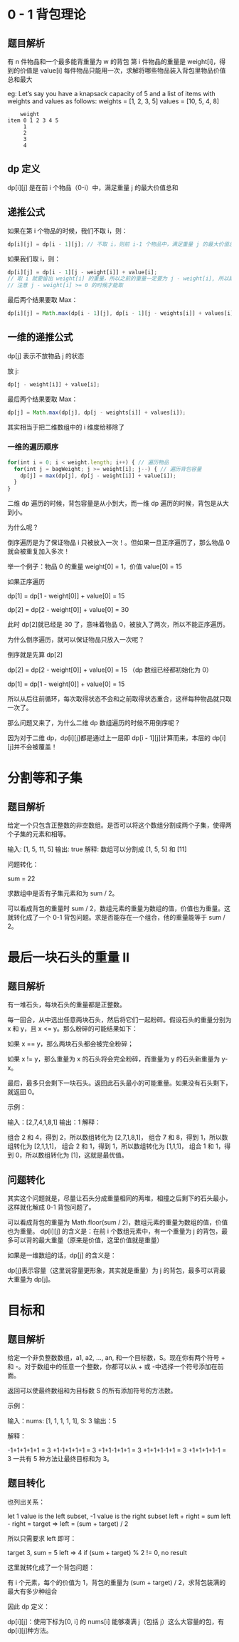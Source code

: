 # 0 - 1 背包理论

## 题目解析

有 n 件物品和一个最多能背重量为 w 的背包
第 i 件物品的重量是 weight[i]，得到的价值是 value[i]
每件物品只能用一次，求解将哪些物品装入背包里物品价值总和最大

eg: Let’s say you have a knapsack capacity of 5 and a list of items with weights and values as follows:
weights = [1, 2, 3, 5]
values = [10, 5, 4, 8]

```text
    weight
item 0 1 2 3 4 5
     1
     2
     3
     4
```

## dp 定义

dp[i][j] 是在前 i 个物品（0-i）中，满足重量 j 的最大价值总和

## 递推公式

如果在第 i 个物品的时候，我们不取 i，则：

```ts
dp[i][j] = dp[i - 1][j]; // 不取 i，则前 i-1 个物品中，满足重量 j 的最大价值总和
```

如果我们取 i，则：

```ts
dp[i][j] = dp[i - 1][j - weight[i]] + value[i];
// 取 i 就要留出 weight[i] 的重量，所以之前的重量一定要为 j - weight[i], 所以即为：则前 i-1 个物品中，满足重量 j - weight[i] 的最大价值总和 + 取当前 i 的价值 value[i]
// 注意 j - weight[i] >= 0 的时候才能取
```

最后两个结果要取 Max：

```ts
dp[i][j] = Math.max(dp[i - 1][j], dp[i - 1][j - weights[i]] + values[i]);
```

## 一维的递推公式

dp[j] 表示不放物品 j 的状态

放 j:

```ts
dp[j - weight[i]] + value[i];
```

最后两个结果要取 Max：

```ts
dp[j] = Math.max(dp[j], dp[j - weights[i]] + values[i]);
```

其实相当于把二维数组中的 i 维度给移除了

### 一维的遍历顺序

```ts
for(int i = 0; i < weight.length; i++) { // 遍历物品
  for(int j = bagWeight; j >= weight[i]; j--) { // 遍历背包容量
    dp[j] = max(dp[j], dp[j - weight[i]] + value[i]);
  }
}
```

二维 dp 遍历的时候，背包容量是从小到大，而一维 dp 遍历的时候，背包是从大到小。

为什么呢？

倒序遍历是为了保证物品 i 只被放入一次！。但如果一旦正序遍历了，那么物品 0 就会被重复加入多次！

举一个例子：物品 0 的重量 weight[0] = 1，价值 value[0] = 15

如果正序遍历

dp[1] = dp[1 - weight[0]] + value[0] = 15

dp[2] = dp[2 - weight[0]] + value[0] = 30

此时 dp[2]就已经是 30 了，意味着物品 0，被放入了两次，所以不能正序遍历。

为什么倒序遍历，就可以保证物品只放入一次呢？

倒序就是先算 dp[2]

dp[2] = dp[2 - weight[0]] + value[0] = 15 （dp 数组已经都初始化为 0）

dp[1] = dp[1 - weight[0]] + value[0] = 15

所以从后往前循环，每次取得状态不会和之前取得状态重合，这样每种物品就只取一次了。

那么问题又来了，为什么二维 dp 数组遍历的时候不用倒序呢？

因为对于二维 dp，dp[i][j]都是通过上一层即 dp[i - 1][j]计算而来，本层的 dp[i][j]并不会被覆盖！

# 分割等和子集

## 题目解析

给定一个只包含正整数的非空数组。是否可以将这个数组分割成两个子集，使得两个子集的元素和相等。

输入: [1, 5, 11, 5]
输出: true
解释: 数组可以分割成 [1, 5, 5] 和 [11]

问题转化：

sum = 22

求数组中是否有子集元素和为 sum / 2。

可以看成背包的重量时 sum / 2，数组元素的重量为数组的值，价值也为重量。这就转化成了一个 0-1 背包问题。求是否能存在一个组合，他的重量能等于 sum / 2。

# 最后一块石头的重量 II

## 题目解析

有一堆石头，每块石头的重量都是正整数。

每一回合，从中选出任意两块石头，然后将它们一起粉碎。假设石头的重量分别为 x 和 y，且 x <= y。那么粉碎的可能结果如下：

如果 x == y，那么两块石头都会被完全粉碎；

如果 x != y，那么重量为 x 的石头将会完全粉碎，而重量为 y 的石头新重量为 y-x。

最后，最多只会剩下一块石头。返回此石头最小的可能重量。如果没有石头剩下，就返回 0。

示例：

输入：[2,7,4,1,8,1]
输出：1
解释：

组合 2 和 4，得到 2，所以数组转化为 [2,7,1,8,1]，
组合 7 和 8，得到 1，所以数组转化为 [2,1,1,1]，
组合 2 和 1，得到 1，所以数组转化为 [1,1,1]，
组合 1 和 1，得到 0，所以数组转化为 [1]，这就是最优值。

## 问题转化

其实这个问题就是，尽量让石头分成重量相同的两堆，相撞之后剩下的石头最小，这样就化解成 0-1 背包问题了。

可以看成背包的重量为 Math.floor(sum / 2)，数组元素的重量为数组的值，价值也为重量。
dp[i][j] 的含义是：在前 i 个数组元素中，有一个重量为 j 的背包，最多可以背的最大重量（原来是价值，这里价值就是重量）

如果是一维数组的话，dp[j] 的含义是：

dp[j]表示容量（这里说容量更形象，其实就是重量）为 j 的背包，最多可以背最大重量为 dp[j]。

# 目标和

## 题目解析

给定一个非负整数数组，a1, a2, ..., an, 和一个目标数，S。现在你有两个符号 + 和 -。对于数组中的任意一个整数，你都可以从 + 或 -中选择一个符号添加在前面。

返回可以使最终数组和为目标数 S 的所有添加符号的方法数。

示例：

输入：nums: [1, 1, 1, 1, 1], S: 3
输出：5

解释：

-1+1+1+1+1 = 3
+1-1+1+1+1 = 3
+1+1-1+1+1 = 3
+1+1+1-1+1 = 3
+1+1+1+1-1 = 3
一共有 5 种方法让最终目标和为 3。

## 题目转化

也列出关系：

let 1 value is the left subset, -1 value is the right subset
left + right = sum
left - right = target
=> left = (sum + target) / 2

所以只需要求 left 即可：

target 3, sum = 5
left => 4
if (sum + target) % 2 != 0, no result

这里就转化成了一个背包问题：

有 i 个元素，每个的价值为 1，背包的重量为 (sum + target) / 2，求背包装满的最大有多少种组合

因此 dp 定义：

dp[i][j]：使用下标为[0, i] 的 nums[i] 能够凑满 j（包括 j）这么大容量的包，有 dp[i][j]种方法。
